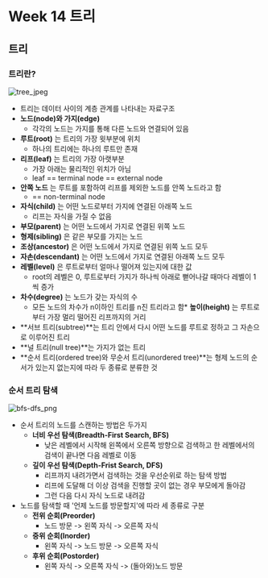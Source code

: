 # Week 14 트리
## 트리

### 트리란?

![tree_jpeg](https://github.com/younggeun0/DataStructureStudy/blob/master/week14/younggeun0/img/tree.jpeg?raw=true)

* 트리는 데이터 사이의 계층 관계를 나타내는 자료구조
* **노드(node)와 가지(edge)**
  * 각각의 노드는 가지를 통해 다른 노드와 연결되어 있음
* **루트(root)** 는 트리의 가장 윗부분에 위치
  * 하나의 트리에는 하나의 루트만 존재
* **리프(leaf)** 는 트리의 가장 아랫부분
  * 가장 아래는 물리적인 위치가 아님
  * leaf == terminal node == external node
* **안쪽 노드** 는 루트를 포함하여 리프를 제외한 노드를 안쪽 노드라고 함
  * == non-terminal node
* **자식(child)** 는 어떤 노드로부터 가지에 연결된 아래쪽 노드
  * 리프는 자식을 가질 수 없음
* **부모(parent)** 는 어떤 노드에서 가지로 연결된 위쪽 노드
* **형제(sibling)** 은 같은 부모를 가지는 노드
* **조상(ancestor)** 은 어떤 노드에서 가지로 연결된 위쪽 노드 모두
* **자손(descendant)** 는 어떤 노드에서 가지로 연결된 아래쪽 노드 모두
* **레벨(level)** 은 루트로부터 얼마나 떨어져 있는지에 대한 값
  * root의 레벨은 0, 루트로부터 가지가 하나씩 아래로 뻗어나갈 때마다 레벨이 1씩 증가
* **차수(degree)** 는 노드가 갖는 자식의 수
  * 모든 노드의 차수가 n이하인 트리를 n진 트리라고 함* **높이(height)** 는 루트로부터 가장 멀리 떨어진 리프까지의 거리
* **서브 트리(subtree)**는 트리 안에서 다시 어떤 노드를 루트로 정하고 그 자손으로 이루어진 트리
* **널 트리(null tree)**는 가지가 없는 트리
* **순서 트리(ordered tree)와 무순서 트리(unordered tree)**는 형제 노드의 순서가 있는지 없는지에 따라 두 종류로 분류한 것

### 순서 트리 탐색

![bfs-dfs_png](https://github.com/younggeun0/DataStructureStudy/blob/master/week14/younggeun0/img/bfs-dfs.png?raw=true)

* 순서 트리의 노드를 스캔하는 방법은 두가지
  * **너비 우선 탐색(Breadth-First Search, BFS)**
    * 낮은 레벨에서 시작해 왼쪽에서 오른쪽 방향으로 검색하고 한 레벨에서의 검색이 끝나면 다음 레벨로 이동
  * **깊이 우선 탐색(Depth-Frist Search, DFS)**
    * 리프까지 내려가면서 검색하는 것을 우선순위로 하는 탐색 방법
    * 리프에 도달해 더 이상 검색을 진행할 곳이 없는 경우 부모에게 돌아감
    * 그런 다음 다시 자식 노드로 내려감
* 노드를 탐색할 때 '언제 노드를 방문할지'에 따라 세 종류로 구분
  * **전위 순회(Preorder)**
    * 노드 방문 -> 왼쪽 자식 -> 오른쪽 자식
  * **중위 순회(Inorder)**
    * 왼쪽 자식 -> 노드 방문 -> 오른쪽 자식
  * **후위 순회(Postorder)**
    * 왼쪽 자식 -> 오른쪽 자식 -> (돌아와)노드 방문
